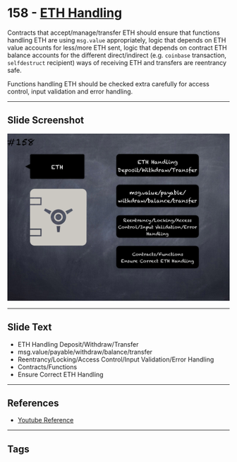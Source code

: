 # 158 - [ETH Handling](ETH%20Handling.md)
Contracts that accept/manage/transfer ETH should ensure that functions handling ETH are using `msg.value` appropriately, logic that depends on ETH value accounts for less/more ETH sent, logic that depends on contract ETH balance accounts for the different direct/indirect (e.g. `coinbase` transaction, `selfdestruct` recipient) ways of receiving ETH and transfers are reentrancy safe.

Functions handling ETH should be checked extra carefully for access control, input validation and error handling.
___
## Slide Screenshot
![0158.png](../../images/5.Pitfalls%20and%20Best%20Practices%20201/158.png)
___
## Slide Text
- ETH Handling Deposit/Withdraw/Transfer
- msg.value/payable/withdraw/balance/transfer
- Reentrancy/Locking/Access Control/Input Validation/Error Handling
- Contracts/Functions
- Ensure Correct ETH Handling
___
## References
- [Youtube Reference](https://youtu.be/pXoEIjHupXk?t=1397)
___
## Tags